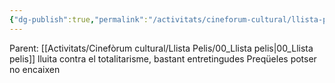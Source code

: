 ```yaml
---
{"dg-publish":true,"permalink":"/activitats/cineforum-cultural/llista-pelis/019-024-star-wars-original-prequels/"}
---
```


Parent: [[Activitats/Cinefòrum cultural/Llista Pelis/00_Llista pelis\|00_Llista pelis]]
    lluita contra el totalitarisme, bastant entretingudes
    Preqüeles potser no encaixen